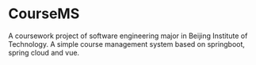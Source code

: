 # CourseMS
A coursework project of software engineering major in Beijing Institute of Technology. A simple course management system based on springboot, spring cloud and vue. 
